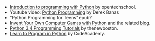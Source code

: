- [Introduction to programming with Python](http://opentechschool.github.io/python-beginners/) by opentechschool.
- Youtube video: [Python Programming](https://www.youtube.com/watch?v=N4mEzFDjqtA) by Derek Banas
- "Python Programming for Teens" epub?
- [Invent Your Own Computer Games with Python](http://inventwithpython.com/chapters/) and the related [blog](http://inventwithpython.com/blog/).
- [Python 3.4 Programming Tutorials](https://www.youtube.com/playlist?list=PL6gx4Cwl9DGAcbMi1sH6oAMk4JHw91mC_) by thenewboston.
- [Learn to Program in Python](http://www.codecademy.com/tracks/python) by CodeAcademy.
